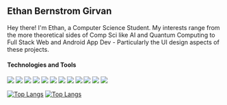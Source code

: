 ## Ethan Bernstrom Girvan

Hey there! I'm Ethan, a Computer Science Student. My interests range from the more theoretical sides of Comp Sci like AI and Quantum Computing to Full Stack Web and Android App Dev - Particularly the UI design aspects of these projects.

#### Technologies and Tools

<img src="https://img.shields.io/static/v1?message=Java&logo=java&style=flat-square&labelColor=434343&color=434343&logoColor=white&label=%20"/> <img src="https://img.shields.io/static/v1?message=C&logo=C&style=flat-square&labelColor=434343&color=434343&logoColor=white&label=%20"/> <img src="https://img.shields.io/static/v1?message=Python&logo=Python&style=flat-square&labelColor=434343&color=434343&logoColor=white&label=%20"/> <img src="https://img.shields.io/static/v1?message=React&logo=React&style=flat-square&labelColor=434343&color=434343&logoColor=white&label=%20"/> <img src="https://img.shields.io/static/v1?message=Nodejs&logo=Node.js&style=flat-square&labelColor=434343&color=434343&logoColor=white&label=%20"/> <img src="https://img.shields.io/static/v1?message=MongoDB&logo=MongoDB&style=flat-square&labelColor=434343&color=434343&logoColor=white&label=%20"/> <img src="https://img.shields.io/static/v1?message=Insomnia&logo=Insomnia&style=flat-square&labelColor=434343&color=434343&logoColor=white&label=%20"/> <img src="https://img.shields.io/static/v1?message=HTML&logo=HTML5&style=flat-square&labelColor=434343&color=434343&logoColor=white&label=%20"/> <img src="https://img.shields.io/static/v1?message=CSS&logo=CSS3&style=flat-square&labelColor=434343&color=434343&logoColor=white&label=%20"/> <img src="https://img.shields.io/static/v1?message=Javascript&logo=Javascript&style=flat-square&labelColor=434343&color=434343&logoColor=white&label=%20"/> <img src="https://img.shields.io/static/v1?message=SQLite&logo=SQLite&style=flat-square&labelColor=434343&color=434343&logoColor=white&label=%20"/> <img src="https://img.shields.io/static/v1?message=Git&logo=Git&style=flat-square&labelColor=434343&color=434343&logoColor=white&label=%20"/>

[![Top Langs](https://github-readme-stats.vercel.app/api/top-langs/?username=EthanBG-01)](https://github.com/EthanBG-01/github-readme-stats)
[![Top Langs](https://github-readme-stats.vercel.app/api/top-langs/?username=EthanBG-01&layout=compact)](https://github.com/EthanBG-01/github-readme-stats)






